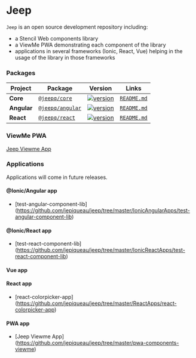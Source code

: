 # Jeep

`Jeep` is an open source development repository including:

 - a Stencil Web components library
 - a ViewMe PWA demonstrating each component of the library
 - applications in several frameworks (Ionic, React, Vue) helping in the usage of the library in those frameworks


### Packages

| Project | Package | Version | Links |
| ------- | ------- | ------- |:-----:|
| **Core** | [`@jeepq/core`](https://www.npmjs.com/package/@jeepq/core) | [![version](https://img.shields.io/npm/v/@jeepq/core/latest.svg)](https://www.npmjs.com/package/@jeepq/core) | [`README.md`](core/README.md)
| **Angular** | [`@jeepq/angular`](https://www.npmjs.com/package/@jeepq/angular) | [![version](https://img.shields.io/npm/v/@jeepq/angular/latest.svg)](https://www.npmjs.com/package/@jeepq/angular) | [`README.md`](packages/angular/README.md)
| **React** | [`@jeepq/react`](https://www.npmjs.com/package/@jeepq/react) | [![version](https://img.shields.io/npm/v/@jeepq/react/latest.svg)](https://www.npmjs.com/package/@jeepq/react) | [`README.md`](packages/react/README.md)


### ViewMe PWA

[Jeep Viewme App](https://jeep-viewme-app.firebaseapp.com)

### Applications

Applications will come in future releases.

#### @Ionic/Angular app
- [test-angular-component-lib] (https://github.com/jepiqueau/jeep/tree/master/IonicAngularApps/test-angular-component-lib)


#### @Ionic/React app

- [test-react-component-lib] (https://github.com/jepiqueau/jeep/tree/master/IonicReactApps/test-react-component-lib)

#### Vue app

#### React app

- [react-colorpicker-app] (https://github.com/jepiqueau/jeep/tree/master/ReactApps/react-colorpicker-app)

#### PWA app

- [Jeep Viewme App] (https://github.com/jepiqueau/jeep/tree/master/pwa-components-viewme)
